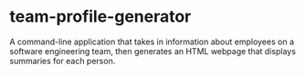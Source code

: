 # team-profile-generator
A command-line application that takes in information about employees on a software engineering team, then generates an HTML webpage that displays summaries for each person.
